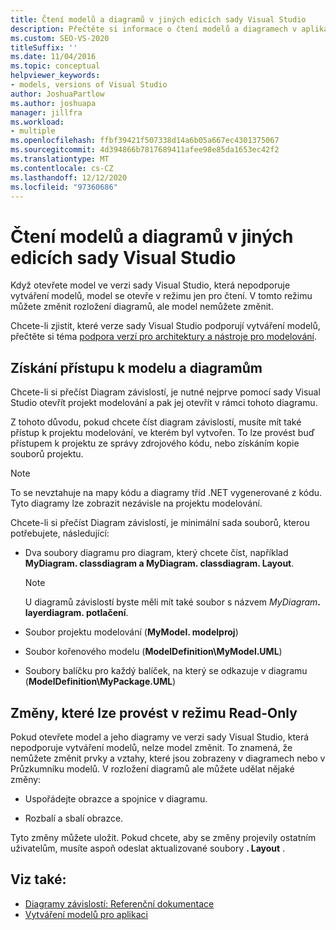 ```yaml
---
title: Čtení modelů a diagramů v jiných edicích sady Visual Studio
description: Přečtěte si informace o čtení modelů a diagramech v aplikaci Visual Studio a také o chování jen pro čtení při použití verze sady Visual Studio, která nepodporuje vytváření modelů.
ms.custom: SEO-VS-2020
titleSuffix: ''
ms.date: 11/04/2016
ms.topic: conceptual
helpviewer_keywords:
- models, versions of Visual Studio
author: JoshuaPartlow
ms.author: joshuapa
manager: jillfra
ms.workload:
- multiple
ms.openlocfilehash: ffbf39421f507338d14a6b05a667ec4301375067
ms.sourcegitcommit: 4d394866b7817689411afee98e85da1653ec42f2
ms.translationtype: MT
ms.contentlocale: cs-CZ
ms.lasthandoff: 12/12/2020
ms.locfileid: "97360686"
---
```

# <a name="read-models-and-diagrams-in-other-visual-studio-editions"></a>Čtení modelů a diagramů v jiných edicích sady Visual Studio

Když otevřete model ve verzi sady Visual Studio, která nepodporuje vytváření modelů, model se otevře v režimu jen pro čtení. V tomto režimu můžete změnit rozložení diagramů, ale model nemůžete změnit.

Chcete-li zjistit, které verze sady Visual Studio podporují vytváření modelů, přečtěte si téma [podpora verzí pro architektury a nástroje pro modelování](../modeling/what-s-new-for-design-in-visual-studio.md#VersionSupport).

## <a name="obtaining-access-to-a-model-and-diagrams"></a>Získání přístupu k modelu a diagramům

Chcete-li si přečíst Diagram závislostí, je nutné nejprve pomocí sady Visual Studio otevřít projekt modelování a pak jej otevřít v rámci tohoto diagramu.

Z tohoto důvodu, pokud chcete číst diagram závislostí, musíte mít také přístup k projektu modelování, ve kterém byl vytvořen. To lze provést buď přístupem k projektu ze správy zdrojového kódu, nebo získáním kopie souborů projektu.

> [!NOTE]
> To se nevztahuje na mapy kódu a diagramy tříd .NET vygenerované z kódu. Tyto diagramy lze zobrazit nezávisle na projektu modelování.

Chcete-li si přečíst Diagram závislostí, je minimální sada souborů, kterou potřebujete, následující:

- Dva soubory diagramu pro diagram, který chcete číst, například **MyDiagram. classdiagram a MyDiagram. classdiagram. Layout**.

    > [!NOTE]
    > U diagramů závislostí byste měli mít také soubor s názvem _MyDiagram_**. layerdiagram. potlačení**.

- Soubor projektu modelování (**MyModel. modelproj**)

- Soubor kořenového modelu (**ModelDefinition\MyModel.UML**)

- Soubory balíčku pro každý balíček, na který se odkazuje v diagramu (**ModelDefinition\MyPackage.UML**)

## <a name="changes-that-you-can-make-in-read-only-mode"></a>Změny, které lze provést v režimu Read-Only

Pokud otevřete model a jeho diagramy ve verzi sady Visual Studio, která nepodporuje vytváření modelů, nelze model změnit. To znamená, že nemůžete změnit prvky a vztahy, které jsou zobrazeny v diagramech nebo v Průzkumníku modelů. V rozložení diagramů ale můžete udělat nějaké změny:

- Uspořádejte obrazce a spojnice v diagramu.

- Rozbalí a sbalí obrazce.

Tyto změny můžete uložit. Pokud chcete, aby se změny projevily ostatním uživatelům, musíte aspoň odeslat aktualizované soubory **. Layout** .

## <a name="see-also"></a>Viz také:

- [Diagramy závislostí: Referenční dokumentace](../modeling/layer-diagrams-reference.md)
- [Vytváření modelů pro aplikaci](../modeling/create-models-for-your-app.md)
